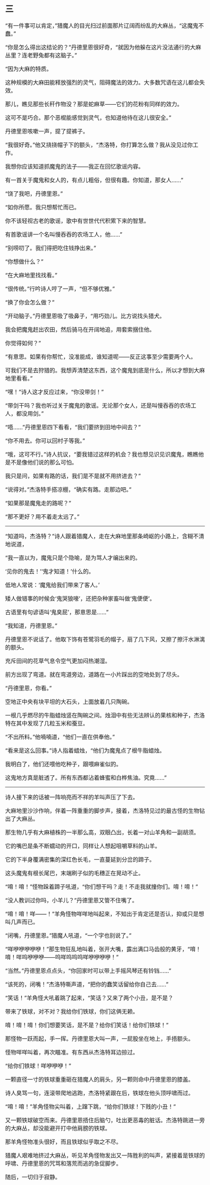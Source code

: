 <head>
<style>
body {
    font-size: 18px;
}
</style>
</head>

## 三

“有一件事可以肯定，”猎魔人的目光扫过前面那片辽阔而纷乱的大麻丛，“这魔鬼不蠢。”

“你是怎么得出这结论的？”丹德里恩很好奇，“就因为他躲在这片没法通行的大麻丛里？连老野兔都有这脑子。”

“因为大麻的特质。

这种规模的大麻田能释放强烈的灵气，阻碍魔法的效力。大多数咒语在这儿都会失效。

那儿，瞧见那些长秆作物没？那是蛇麻草——它们的花粉有同样的效力。

这可不是巧合。那个恶棍能感觉到灵气，也知道他待在这儿很安全。”

丹德里恩咳嗽一声，提了提裤子。

“我很好奇。”他又挠挠帽子下的额头，“杰洛特，你打算怎么做？我从没见过你工作。

我想你应该知道抓魔鬼的法子——我正在回忆歌谣内容。

有一首关于魔鬼和女人的，有点儿粗俗，但很有趣。你知道，那女人……”

“饶了我吧，丹德里恩。”

“如你所愿。我只想帮忙而已。

你不该轻视古老的歌谣，歌中有世世代代积累下来的智慧。

有首歌谣讲一个名叫慢吞吞的农场工人，他……”

“别唠叨了。我们得把吃住钱挣出来。”

“你想做什么？”

“在大麻地里找找看。”

“很传统。”行吟诗人哼了一声，“但不够优雅。”

“换了你会怎么做？”

“开动脑子。”丹德里恩吸了吸鼻子，“用巧劲儿。比方说找头猎犬。

我会把魔鬼赶出农田，然后骑马在开阔地追，用套索捆住他。

你觉得如何？”

“有意思。如果有你帮忙，没准能成，谁知道呢——反正这事至少需要两个人。

可我们不是去狩猎的。我想弄清楚这东西，这个魔鬼到底是什么，所以才想到大麻地里看看。”

“嘿！”诗人这才反应过来，“你没带剑！”

“带剑干吗？我也听过关于魔鬼的歌谣。无论那个女人，还是叫慢吞吞的农场工人，都没用剑。”

“唔……”丹德里恩四下看看，“我们要挤到田地中间去？”

“你不用去。你可以回村子等我。”

“哦，这可不行。”诗人抗议，“要我错过这样的机会？我也想见识见识魔鬼，瞧瞧他是不是像他们说的那么可怕。

我只是问，如果有路的话，我们是不是就不用挤进去？”

“说得对。”杰洛特手搭凉棚，“确实有路。走那边吧。”

“如果那是魔鬼走的路呢？”

“那不更好？用不着走太远了。”

---

“知道吗，杰洛特？”诗人跟着猎魔人，走在大麻地里那条崎岖的小路上，含糊不清地说道，

“我一直以为，魔鬼只是个隐喻，是为骂人才编出来的。

‘见你的鬼去！’‘鬼才知道！’什么的。

低地人常说：‘魔鬼给我们带来了客人。’

矮人做错事的时候会‘鬼哭狼嚎’，还把杂种家畜叫做‘鬼便便’。

古语里有句谚语叫‘鬼臭屁’，那意思是……”

“我知道，丹德里恩。”

丹德里恩不说话了。他取下饰有苍鹭羽毛的帽子，扇了几下风，又擦了擦汗水淋漓的额头。

充斥田间的花草气息令空气更加闷热潮湿。

前方出现了弯道。就在弯道旁边，道路在一小片踩出的空地处到了尽头。

“丹德里恩，你看。”

空地正中央有块平坦的大石头，上面放着几只陶碗。

一根几乎燃尽的牛脂蜡烛竖在陶碗之间。烛泪中有些无法辨认的果核和种子，杰洛特在其中发现了几粒玉米和蚕豆。

“不出所料。”他喃喃道，“他们一直在供奉他。”

“看来是这么回事。”诗人指着蜡烛，“他们为魔鬼点了根牛脂蜡烛。

我明白了，他们还喂他吃种子，跟喂麻雀似的。

这鬼地方真是脏透了。所有东西都沾着蜂蜜和白桦焦油。究竟……”

---

诗人接下来的话被一阵响亮而不祥的羊叫声压了下去。

大麻地里沙沙作响，伴着一阵重重的脚步声，接着，杰洛特见过的最古怪的生物钻出了大麻丛。

那生物几乎有大麻植株的一半那么高，双眼凸出，长着一对山羊角和一副胡须。

它的嘴巴是条不断蠕动的开口，同样让人想起咀嚼草料的山羊。

它的下半身覆满密集的深红色长毛，一直蔓延到分岔的蹄子。

这头魔鬼有根长尾巴，末端刷子似的毛穗正在晃动不止。

“唷！唷！”怪物跺着蹄子吼道，“你们想干吗？走！不走我就撞你们。唷！唷！”

“没人教训过你吗，小羊儿？”丹德里恩又管不住嘴了。

“唷！唷！咩——！”羊角怪物咩咩地叫起来，不知出于肯定还是否认，抑或只是想叫几声而已。

“闭嘴，丹德里恩。”猎魔人吼道，“一个字也别说了。”

“咩咿咿咿咿咿！”那生物狂乱地叫着，张开大嘴，露出满口马齿般的黄牙，“唷！唷！咩呜咿咿咿——呜咩呜呜呜咩咿咿咿咿！”

“当然。”丹德里恩点点头，“你回家时可以带上手摇风琴还有铃铛……”

“该死的，闭嘴！”杰洛特嘶声道，“把你的蠢笑话留给你自己去……”

“笑话！”羊角怪大吼着跳了起来，“笑话？又来了两个小丑，是不是？

带来了铁球，对不对？我给你们铁球，你们这俩无赖。

唷！唷！唷！你们想要笑话，是不是？给你们笑话！给你们铁球！”

那怪物一跃而起，手一挥。丹德里恩大叫一声，一屁股坐在地上，手捂额头。

怪物咩咩叫着，再次瞄准。有东西从杰洛特耳边掠过。

“给你们铁球！咩咿咿咿！”

一颗直径一寸的铁球重重砸在猎魔人的肩头，另一颗则命中丹德里恩的膝盖。

诗人臭骂一句，连滚带爬地逃跑，杰洛特紧跟在后，铁球在他头顶呼啸而过。

“唷！唷！”羊角怪物尖叫着，上蹿下跳，“给你们铁球！下贱的小丑！”

又一颗铁球破空而来。丹德里恩捂住后脑勺，吐出更恶毒的脏话。杰洛特跳进一旁的大麻丛，却没能避开打中他肩膀的铁球。

那羊角怪物准头很好，而且铁球似乎取之不尽。

猎魔人艰难地挤过大麻丛，听见羊角怪物发出又一阵胜利的叫声，紧接着是铁球的呼啸、丹德里恩的咒骂和落荒而逃的急促脚步。

随后，一切归于寂静。
